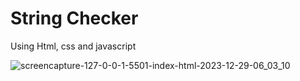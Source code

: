 # String Checker
Using Html, css and javascript

![screencapture-127-0-0-1-5501-index-html-2023-12-29-06_03_10](https://github.com/anjanadave/String-Checker/assets/138798176/6f5fbd93-fc5e-4b0b-8db5-ff462232eb87)
